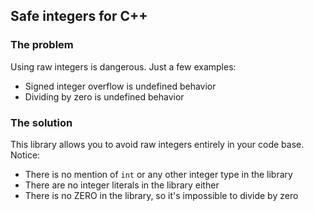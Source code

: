 ## Safe integers for C++

### The problem
Using raw integers is dangerous. Just a few examples:
 - Signed integer overflow is undefined behavior
 - Dividing by zero is undefined behavior

### The solution
 This library allows you to avoid raw integers entirely in your code base. Notice:
 - There is no mention of `int` or any other integer type in the library
 - There are no integer literals in the library either
 - There is no ZERO in the library, so it's impossible to divide by zero
